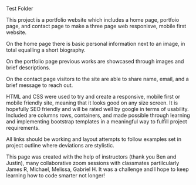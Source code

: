 Test Folder

This project is a portfolio website which includes a home page, portfoio page, and contact page to make a three page web responisve, mobile first website.

On the home page there is basic personal information next to an image, in total equalling a short biography.

On the portfolio page previous works are showcased through images and brief descriptions.

On the contact page visitors to the site are able to share name, email, and a brief message to reach out.

HTML and CSS were used to try and create a responsive, mobile first or mobile friendly site, meaning that it
looks good on any size screen. It is hopefully SEO friendly and will be rated well by google in terms of usability.
Included are columns rows, containers, and made possible through learning and implementing bootstrap templates in a meaningful way to fulfill project requirements.

All links should be working and layout attempts to follow examples set in project outline
where deviations are stylistic.

This page was created with the help of instructors (thank you Ben and Justin), many collaborative zoom sessions with classmates
partilcularly James R, Michael, Melissa, Gabriel H. It was a challenge and I hope to keep learning how to code smarter not longer!

